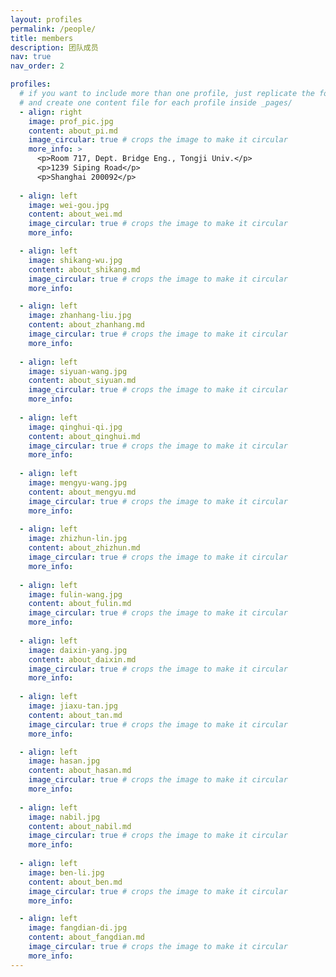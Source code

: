 ```yaml
---
layout: profiles
permalink: /people/
title: members
description: 团队成员
nav: true
nav_order: 2

profiles:
  # if you want to include more than one profile, just replicate the following block
  # and create one content file for each profile inside _pages/
  - align: right
    image: prof_pic.jpg
    content: about_pi.md
    image_circular: true # crops the image to make it circular
    more_info: >
      <p>Room 717, Dept. Bridge Eng., Tongji Univ.</p>
      <p>1239 Siping Road</p>
      <p>Shanghai 200092</p>
      
  - align: left
    image: wei-gou.jpg
    content: about_wei.md 
    image_circular: true # crops the image to make it circular
    more_info: 

  - align: left
    image: shikang-wu.jpg
    content: about_shikang.md 
    image_circular: true # crops the image to make it circular
    more_info:     

  - align: left
    image: zhanhang-liu.jpg
    content: about_zhanhang.md 
    image_circular: true # crops the image to make it circular
    more_info:  
    
  - align: left
    image: siyuan-wang.jpg
    content: about_siyuan.md 
    image_circular: true # crops the image to make it circular
    more_info: 
    
  - align: left
    image: qinghui-qi.jpg
    content: about_qinghui.md 
    image_circular: true # crops the image to make it circular
    more_info: 
    
  - align: left
    image: mengyu-wang.jpg
    content: about_mengyu.md 
    image_circular: true # crops the image to make it circular
    more_info: 
    
  - align: left
    image: zhizhun-lin.jpg
    content: about_zhizhun.md 
    image_circular: true # crops the image to make it circular
    more_info: 
    
  - align: left
    image: fulin-wang.jpg
    content: about_fulin.md 
    image_circular: true # crops the image to make it circular
    more_info: 
    
  - align: left
    image: daixin-yang.jpg
    content: about_daixin.md 
    image_circular: true # crops the image to make it circular
    more_info: 
        
  - align: left
    image: jiaxu-tan.jpg
    content: about_tan.md 
    image_circular: true # crops the image to make it circular
    more_info: 

  - align: left
    image: hasan.jpg
    content: about_hasan.md 
    image_circular: true # crops the image to make it circular
    more_info: 
   
  - align: left
    image: nabil.jpg
    content: about_nabil.md 
    image_circular: true # crops the image to make it circular
    more_info:   
    
  - align: left
    image: ben-li.jpg
    content: about_ben.md 
    image_circular: true # crops the image to make it circular
    more_info: 

  - align: left
    image: fangdian-di.jpg
    content: about_fangdian.md 
    image_circular: true # crops the image to make it circular
    more_info:   
---
```

